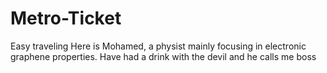 # Metro-Ticket
Easy traveling 
Here is Mohamed, a physist mainly focusing in electronic graphene properties. Have had a drink with the devil and he calls me boss
